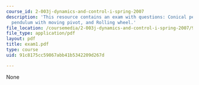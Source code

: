 ```yaml
---
course_id: 2-003j-dynamics-and-control-i-spring-2007
description: 'This resource contains an exam with questions: Conical pendulum, Rod
  pendulum with moving pivot, and Rolling wheel.'
file_location: /coursemedia/2-003j-dynamics-and-control-i-spring-2007/91c8175cc59867abb41b5342209d267d_exam1.pdf
file_type: application/pdf
layout: pdf
title: exam1.pdf
type: course
uid: 91c8175cc59867abb41b5342209d267d

---
```

None